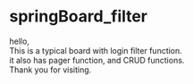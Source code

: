 # springBoard_filter

hello,<br>
This is a typical board with login filter function.<br>
it also has pager function, and CRUD functions.<br>
Thank you for visiting.
